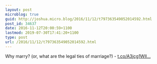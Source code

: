 ```yaml
---
layout: post
microblog: true
guid: http://joshua.micro.blog/2016/11/12/t797363549052014592.html
post_id: 34637
date: 2016-11-12T20:00:59+1100
lastmod: 2019-07-30T17:41:20+1100
type: post
url: /2016/11/12/t797363549052014592.html
---
```

Why marry? (or, what are the legal ties of marriage?) - [t.co/A3jcg1WlI...](https://t.co/A3jcg1WlIJ)
